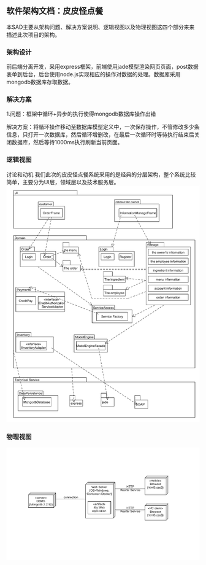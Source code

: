 ## 软件架构文档：皮皮怪点餐

本SAD主要从架构问题、解决方案说明、逻辑视图以及物理视图这四个部分来来描述此次项目的架构。

### 架构设计

前后端分离开发，采用express框架，前端使用jade模型渲染网页页面，post数据表单到后台，后台使用node.js实现相应的操作对数据的处理。数据库采用mongodb数据库存取数据。

### 解决方案

1.问题：框架中循环+异步的执行使得mongodb数据库操作出错

解决方案：将循环操作移动至数据库模型定义中，一次保存操作，不管修改多少条信息，只打开一次数据库，然后循环增删改，在最后一次循环时等待执行结束后关闭数据库，然后等待1000ms执行刷新当前页面。

### 逻辑视图

讨论和动机
我们此次的皮皮怪点餐系统采用的是经典的分层架构，整个系统比较简单，主要分为UI层，领域层以及技术服务层。
![逻辑视图](/img/supplement/逻辑视图.png)

### 物理视图

![物理视图](/img/supplement/物理视图.png)
